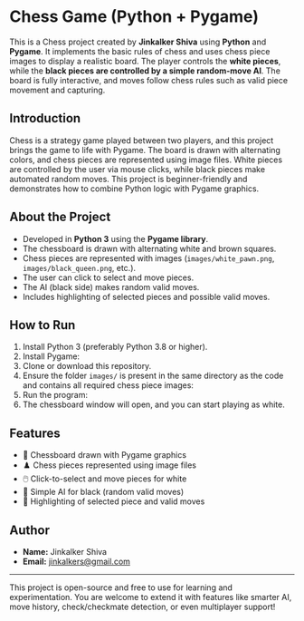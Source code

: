 # Chess Game (Python + Pygame)

This is a Chess project created by **Jinkalker Shiva** using **Python** and **Pygame**. It implements the basic rules of chess and uses chess piece images to display a realistic board. The player controls the **white pieces**, while the **black pieces are controlled by a simple random-move AI**. The board is fully interactive, and moves follow chess rules such as valid piece movement and capturing.

## Introduction
Chess is a strategy game played between two players, and this project brings the game to life with Pygame. The board is drawn with alternating colors, and chess pieces are represented using image files. White pieces are controlled by the user via mouse clicks, while black pieces make automated random moves. This project is beginner-friendly and demonstrates how to combine Python logic with Pygame graphics.

## About the Project
- Developed in **Python 3** using the **Pygame library**.  
- The chessboard is drawn with alternating white and brown squares.  
- Chess pieces are represented with images (`images/white_pawn.png`, `images/black_queen.png`, etc.).  
- The user can click to select and move pieces.  
- The AI (black side) makes random valid moves.  
- Includes highlighting of selected pieces and possible valid moves.  

## How to Run
1. Install Python 3 (preferably Python 3.8 or higher).  
2. Install Pygame:  
3. Clone or download this repository.  
4. Ensure the folder `images/` is present in the same directory as the code and contains all required chess piece images:  
5. Run the program:  
6. The chessboard window will open, and you can start playing as white.

## Features
- 🎨 Chessboard drawn with Pygame graphics  
- ♟️ Chess pieces represented using image files  
- 🖱️ Click-to-select and move pieces for white  
- 🤖 Simple AI for black (random valid moves)  
- 🔲 Highlighting of selected piece and valid moves  

## Author
- **Name:** Jinkalker Shiva  
- **Email:** [jinkalkers@gmail.com](mailto:jinkalkers@gmail.com)  

---

This project is open-source and free to use for learning and experimentation. You are welcome to extend it with features like smarter AI, move history, check/checkmate detection, or even multiplayer support!
